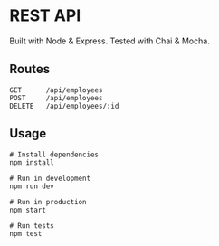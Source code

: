 # REST API

Built with Node & Express. Tested with Chai & Mocha.

## Routes

```
GET      /api/employees
POST     /api/employees
DELETE   /api/employees/:id
```

## Usage

```
# Install dependencies
npm install

# Run in development
npm run dev

# Run in production
npm start

# Run tests
npm test
```
